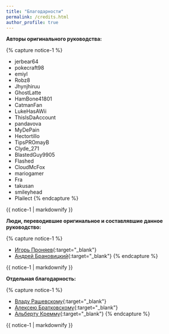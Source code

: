 ```yaml
---
title: "Благодарности"
permalink: /credits.html
author_profile: true
---
```

**Авторы оригинального руководства:**	

{% capture notice-1 %}
+ jerbear64
+ pokecraft98
+ emiyl
+ Robz8
+ Jhynjhiruu
+ GhostLatte
+ HamBone41801
+ CatmanFan
+ LukeHasAWii
+ ThisIsDaAccount
+ pandavova
+ MyDePain
+ Hectortillo
+ TipsPROmayB
+ Clyde_271
+ BlastedGuy9905
+ Flashed
+ CloudMcFox
+ mariogamer
+ Fra
+ takusan
+ smileyhead
+ Plailect
{% endcapture %}
<div class="primary">{{ notice-1 | markdownify }}</div>


**Люди, переводившие оригинальное и составлявшие данное руководство:** 

{% capture notice-1 %}
- [Игорь Проняев](https://vk.com/pronyaev){:target="_blank"}
- [Андрей Брановицкий](https://vk.com/andray1993){:target="_blank"}
{% endcapture %}
<div class="success">{{ notice-1 | markdownify }}</div>


**Отдельная благодарность:**

{% capture notice-1 %}
- [Владу Рашевскому](https://vk.com/rashevskyv){:target="_blank"}
- [Алексею Братковскому](https://vk.com/vulpesvulpeos){:target="_blank"}
- [Альберту Кремму](https://vk.com/g.holo){:target="_blank"}
{% endcapture %}
<div class="success">{{ notice-1 | markdownify }}</div>




